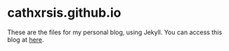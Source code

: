 # cathxrsis.github.io
These are the files for my personal blog, using Jekyll.
You can access this blog at [here](http://blog.cathxrsis.co.uk/).
